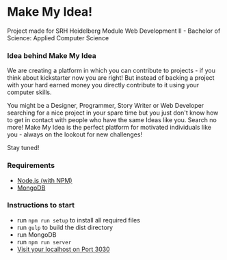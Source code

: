 # Make My Idea!
Project made for SRH Heidelberg Module Web Development II - Bachelor of Science: Applied Computer Science


### Idea behind Make My Idea
We are creating a platform in which you can contribute to projects - if you think about kickstarter now you are right! But instead of backing a project with your hard earned money you directly contribute to it using your computer skills.

You might be a Designer, Programmer, Story Writer or Web Developer searching for a nice project in your spare time but you just don't know how to get in contact with people who have the same Ideas like you. Search no more! Make My Idea is the perfect platform for motivated individuals like you - always on the lookout for new challenges!

Stay tuned!



### Requirements
- [Node.js (with NPM)](https://www.npmjs.com)
- [MongoDB](https://www.mongodb.org/)



### Instructions to start
- run `npm run setup` to install all required files
- run `gulp` to build the dist directory
- run MongoDB
- run `npm run server`
- [Visit your localhost on Port 3030](http://localhost:3030/)
